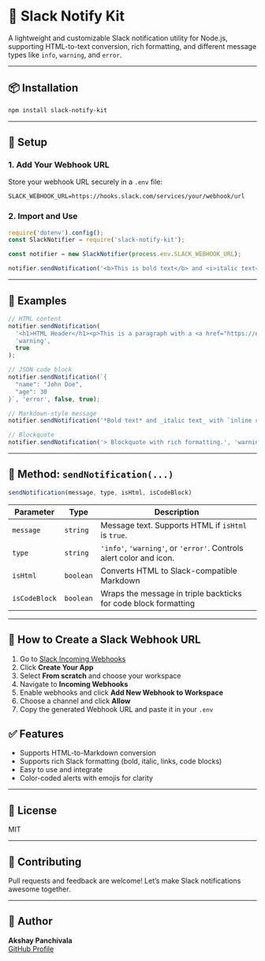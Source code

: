 

# 🚀 Slack Notify Kit

A lightweight and customizable Slack notification utility for Node.js, supporting HTML-to-text conversion, rich formatting, and different message types like `info`, `warning`, and `error`.

---

## 📦 Installation

```bash
npm install slack-notify-kit
```

---

## 🔧 Setup

### 1. Add Your Webhook URL

Store your webhook URL securely in a `.env` file:

```
SLACK_WEBHOOK_URL=https://hooks.slack.com/services/your/webhook/url
```

### 2. Import and Use

```js
require('dotenv').config();
const SlackNotifier = require('slack-notify-kit');

const notifier = new SlackNotifier(process.env.SLACK_WEBHOOK_URL);

notifier.sendNotification('<b>This is bold text</b> and <i>italic text</i>.', 'info', null, true);
```

---

## 🧪 Examples

```js
// HTML content
notifier.sendNotification(
  '<h1>HTML Header</h1><p>This is a paragraph with a <a href="https://example.com">link</a>.</p>',
  'warning',
  true
);

// JSON code block
notifier.sendNotification(`{
  "name": "John Doe",
  "age": 30
}`, 'error', false, true);

// Markdown-style message
notifier.sendNotification('*Bold text* and _italic text_ with `inline code`.', 'info');

// Blockquote
notifier.sendNotification('> Blockquote with rich formatting.', 'warning');
```

---

## 🧰 Method: `sendNotification(...)`

```js
sendNotification(message, type, isHtml, isCodeBlock)
```

| Parameter     | Type      | Description                                                              |
|---------------|-----------|--------------------------------------------------------------------------|
| `message`     | `string`  | Message text. Supports HTML if `isHtml` is `true`.                       |
| `type`        | `string`  | `'info'`, `'warning'`, or `'error'`. Controls alert color and icon.      |
| `isHtml`      | `boolean` | Converts HTML to Slack-compatible Markdown                              |
| `isCodeBlock` | `boolean` | Wraps the message in triple backticks for code block formatting         |

---

## 🔗 How to Create a Slack Webhook URL

1. Go to [Slack Incoming Webhooks](https://api.slack.com/messaging/webhooks)
2. Click **Create Your App**
3. Select **From scratch** and choose your workspace
4. Navigate to **Incoming Webhooks**
5. Enable webhooks and click **Add New Webhook to Workspace**
6. Choose a channel and click **Allow**
7. Copy the generated Webhook URL and paste it in your `.env`


## ✅ Features

- Supports HTML-to-Markdown conversion
- Supports rich Slack formatting (bold, italic, links, code blocks)
- Easy to use and integrate
- Color-coded alerts with emojis for clarity

---

## 📜 License

MIT

---

## 🤝 Contributing

Pull requests and feedback are welcome! Let’s make Slack notifications awesome together.

---

## 👤 Author

**Akshay Panchivala**  
[GitHub Profile](github:AkshayPanchivala/slack-notify-kit)

